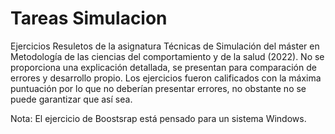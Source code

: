 # Tareas Simulacion
Ejercicios Resuletos de la asignatura Técnicas de Simulación del máster en Metodología de las ciencias del comportamiento y de la salud (2022). No se proporciona una explicación detallada, se presentan para comparación de errores y desarrollo propio. Los ejercicios fueron calificados con la máxima puntuación por lo que no deberían presentar errores, no obstante no se puede garantizar que así sea. 

Nota: El ejercicio de Boostsrap está pensado para un sistema Windows.



